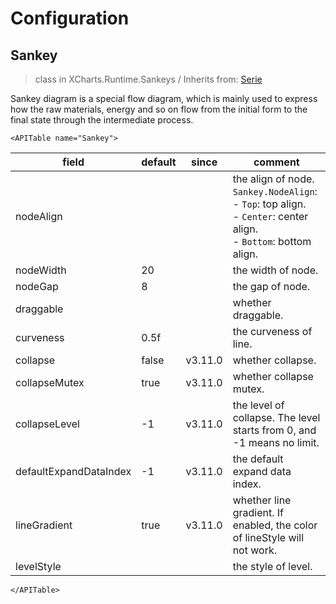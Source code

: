 # Configuration

## Sankey

> class in XCharts.Runtime.Sankeys / Inherits from: [Serie](https://xcharts-team.github.io/docs/configuration#serie)

Sankey diagram is a special flow diagram, which is mainly used to express how the raw materials, energy and so on flow from the initial form to the final state through the intermediate process.

```mdx-code-block
<APITable name="Sankey">
```


|field|default|since|comment|
|--|--|--|--|
|nodeAlign|||the align of node.<br/>`Sankey.NodeAlign`:<br/>- `Top`: top align.<br/>- `Center`: center align.<br/>- `Bottom`: bottom align.<br/>|
|nodeWidth|20||the width of node.
|nodeGap|8||the gap of node.
|draggable|||whether draggable.
|curveness|0.5f||the curveness of line.
|collapse|false|v3.11.0|whether collapse.
|collapseMutex|true|v3.11.0|whether collapse mutex.
|collapseLevel|-1|v3.11.0|the level of collapse. The level starts from 0, and -1 means no limit.
|defaultExpandDataIndex|-1|v3.11.0|the default expand data index.
|lineGradient|true|v3.11.0|whether line gradient. If enabled, the color of lineStyle will not work.
|levelStyle|||the style of level.

```mdx-code-block
</APITable>
```

